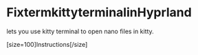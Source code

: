 # FixtermkittyterminalinHyprland
lets you use kitty terminal to open nano files in kitty.

[size=100]Instructions[/size]

